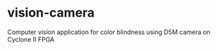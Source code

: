# vision-camera
Computer vision application for color blindness using D5M camera on Cyclone II FPGA
